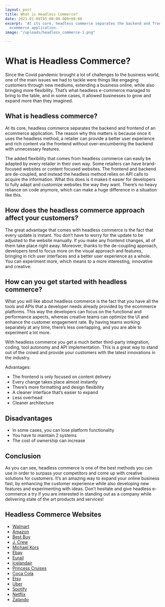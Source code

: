 ```yaml
---
layout: post
title: What is Headless Commerce?
date: 2021-01-08T05:00:00.000+00:00
excerpt: 'At its core, headless commerce separates the backend and frontend of an
  ecommerce application. '
image: "/uploads/headless_commerce-1.png"

---
```

# What is Headless Commerce?

Since the Covid pandemic brought a lot of challenges to the business world, one of the main issues we had to tackle were things like engaging customers through new mediums, extending a business online, while also bringing more flexibility. That’s what headless e-commerce managed to bring to the table, and in some cases, it allowed businesses to grow and expand more than they imagined.

## What is headless commerce?

At its core, headless commerce separates the backend and frontend of an ecommerce application. The reason why this matters is because once it uses the headless method, a retailer can provide a better user experience and rich content via the frontend without over-encumbering the backend with unnecessary features.

The added flexibility that comes from headless commerce can easily be adapted by every retailer in their own way. Some retailers can have brand-focused websites or content focused websites. The frontend and backend are de-coupled, and instead the headless method relies on API calls to acquire the information. What this does is it makes it easier for developers to fully adapt and customize websites the way they want. There’s no heavy reliance on code anymore, which can make a huge difference in a situation like this.

## How does the headless commerce approach affect your customers?

The great advantage that comes with headless commerce is the fact that every update is instant. You don’t have to worry for the update to be adjusted to the website manually. If you make any frontend changes, all of them take place right away. Moreover, thanks to the de-coupling approach, developers tend to focus more on the visual approach and features, bringing in rich user interfaces and a better user experience as a whole. You can experiment more, which means to a more interesting, innovative and creative.

## How can you get started with headless commerce?

What you will like about headless commerce is the fact that you have all the tools and APIs that a developer needs already provided by the ecommerce platforms. This way the developers can focus on the functional and performance aspects, whereas creative teams can optimize the UI and enhance the customer engagement rate. By having teams working separately at any time, there’s less overlapping, and you are able to experiment a lot more.

With headless commerce you get a much better third-party integration, coding, tool autonomy and API implementation. This is a great way to stand out of the crowd and provide your customers with the latest innovations in the industry.

Advantages:

* The frontend is only focused on content delivery
* Every change takes place almost instantly
* There’s more formatting and design flexibility
* A cleaner interface that’s easier to expand
* Less overhead
* Cleaner architecture

## Disadvantages

* In some cases, you can lose platform functionality
* You have to maintain 2 systems
* The cost of ownership can increase

## Conclusion

As you can see, headless commerce is one of the best methods you can use in order to surpass your competitors and come up with creative solutions for customers. It’s an amazing way to expand your online business fast, by enhancing the customer experience while also developing new features and experimenting with ideas. Don’t hesitate and give headless e-commerce a try if you are interested in standing out as a company while delivering state of the art products and services!

## Headless Commerce Websites

* [Walmart](https://www.walmart.com "Walmart")
* [Amazon](https://www.amazon.com "Amazon")
* [Best Buy](https://www.bestbuy.com "Best Buy")
* [J. Crew](https://www.jcrew.com "J.Crew")
* [Michael Kors](https://www.michaelkors.com "Michael Kors")
* [Ebay](https://www.ebay.com "Ebay")
* [Eurail](https://www.eurail.com "Eurail")
* [Icelandair](https://www.icelandair.com "Icelandair")
* [Princess Cruises](https://www.princess.com "Princess Cruises")
* [Coca Cola](https://www.coca-cola.com "Coca Cola")
* [Etsy](https://www.etsy.com "Etsy")
* [Uber](https://www.uber.com "Uber")
* [Spotify](https://www.spotify.com "Spotify")
* [Netflix](https://www.netflix.com "Netflix")
* [Zalando](https://www.zalando.co.uk "Zalando")